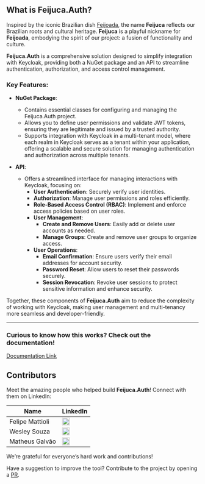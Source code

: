 ## What is **Feijuca.Auth**?

Inspired by the iconic Brazilian dish [Feijoada](https://theculturetrip.com/south-america/brazil/articles/a-brief-introduction-to-feijoada-brazils-national-dish), the name **Feijuca** reflects our Brazilian roots and cultural heritage. **Feijuca** is a playful nickname for **Feijoada**, embodying the spirit of our project: a fusion of functionality and culture.

**Feijuca.Auth** is a comprehensive solution designed to simplify integration with Keycloak, providing both a NuGet package and an API to streamline authentication, authorization, and access control management.

### Key Features:

- **NuGet Package**: 
  - Contains essential classes for configuring and managing the Feijuca.Auth project.
  - Allows you to define user permissions and validate JWT tokens, ensuring they are legitimate and issued by a trusted authority.
  - Supports integration with Keycloak in a multi-tenant model, where each realm in Keycloak serves as a tenant within your application, offering a scalable and secure solution for managing authentication and authorization across multiple tenants.

- **API**:
  - Offers a streamlined interface for managing interactions with Keycloak, focusing on:
    - **User Authentication**: Securely verify user identities.
    - **Authorization**: Manage user permissions and roles efficiently.
    - **Role-Based Access Control (RBAC)**: Implement and enforce access policies based on user roles.
    - **User Management**:
      - **Create and Remove Users**: Easily add or delete user accounts as needed.
      - **Manage Groups**: Create and remove user groups to organize access.
    - **User Operations**:
      - **Email Confirmation**: Ensure users verify their email addresses for account security.
      - **Password Reset**: Allow users to reset their passwords securely.
      - **Session Revocation**: Revoke user sessions to protect sensitive information and enhance security.

Together, these components of **Feijuca.Auth** aim to reduce the complexity of working with Keycloak, making user management and multi-tenancy more seamless and developer-friendly.

---

### Curious to know how this works? Check out the documentation!
[Documentation Link](https://example.com)

## Contributors

Meet the amazing people who helped build **Feijuca.Auth**! Connect with them on LinkedIn:

| **Name**                 | **LinkedIn**                                                              |
|--------------------------|---------------------------------------------------------------------------|
| Felipe Mattioli           | <a href="https://www.linkedin.com/in/felipemattioli/" target="_blank"><img src="https://cdn-icons-png.flaticon.com/512/174/174857.png" width="20"/> </a> |
| Wesley Souza              | <a href="https://www.linkedin.com/in/weslleyms/" target="_blank"><img src="https://cdn-icons-png.flaticon.com/512/174/174857.png" width="20"/> </a>  |
| Matheus Galvão            | <a href="https://www.linkedin.com/in/matheu-sandregalvaodasilva/" target="_blank"><img src="https://cdn-icons-png.flaticon.com/512/174/174857.png" width="20"/> </a> |

We’re grateful for everyone’s hard work and contributions!

Have a suggestion to improve the tool? Contribute to the project by opening a [PR](https://github.com/coderaw-io/Feijuca.Auth/pulls).
